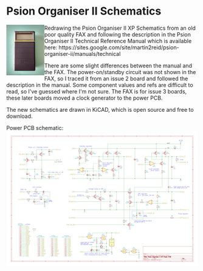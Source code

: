 # Psion Organiser II Schematics
<img align="left" src="Psion2_closed_thumb.jpg" width="100">
Redrawing the Psion Organiser II XP Schematics from an old poor quality FAX and following the description in the Psion Organiser II Technical Reference Manual which is available here: https://sites.google.com/site/martin2reid/psion-organiser-ii/manuals/technical

There are some slight differences between the manual and the FAX. The power-on/standby circuit was not shown in the FAX, so I traced it from an issue 2 board and followed the description in the manual. Some component values and refs are difficult to read, so I've guessed where I'm not sure. The FAX is for issue 3 boards, these later boards moved a clock generator to the power PCB.

The new schematics are drawn in KiCAD, which is open source and free to download.

Power PCB schematic:
<img align="left" src="Psion Organiser II XP power PCB schematic.PNG" width="1000">
